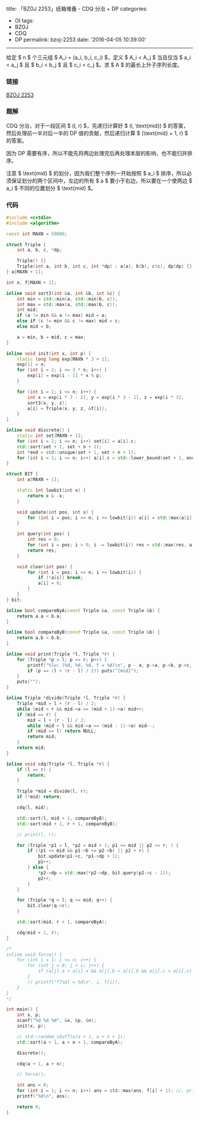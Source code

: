 title: 「BZOJ 2253」纸箱堆叠 - CDQ 分治 + DP
categories:
  - OI
tags:
  - BZOJ
  - CDQ
  - DP
permalink: bzoj-2253
date: '2016-04-05 10:39:00'
---

给定 $ n $ 个三元组 $ A_i = (a_i, b_i, c_i) $，定义 $ A_i < A_j $ 当且仅当 $ a_i < a_j $ 且 $ b_i < b_j $ 且 $ c_i < c_j $。求 $ A $ 的最长上升子序列长度。

<!-- more -->

### 链接

[BZOJ 2253](http://www.lydsy.com/JudgeOnline/problem.php?id=2253)

### 题解

CDQ 分治，对于一段区间 $ (l, r) $，先递归计算好 $ (l, \text{mid}) $ 的答案，然后处理前一半对后一半的 DP 值的贡献，然后递归计算 $ (\text{mid} + 1, r) $ 的答案。

因为 DP 需要有序，所以不能先将两边处理完后再处理本层的影响，也不能归并排序。

注意 $ \text{mid} $ 的划分，因为我们整个序列一开始按照 $ a_i $ 排序，所以必须保证划分的两个区间中，左边的所有 $ a $ 要小于右边，所以要在一个使两边 $ a_i $ 不同的位置划分 $ \text{mid} $。

### 代码

```cpp
#include <cstdio>
#include <algorithm>

const int MAXN = 50000;

struct Triple {
    int a, b, c, *dp;

    Triple() {}
    Triple(int a, int b, int c, int *dp) : a(a), b(b), c(c), dp(dp) {}
} a[MAXN + 1];

int n, f[MAXN + 1];

inline void sort3(int &a, int &b, int &c) {
    int min = std::min(a, std::min(b, c));
    int max = std::max(a, std::max(b, c));
    int mid;
    if (a != min && a != max) mid = a;
    else if (c != min && c != max) mid = c;
    else mid = b;

    a = min, b = mid, c = max;
}

inline void init(int x, int p) {
    static long long exp[MAXN * 3 + 1];
    exp[1] = x;
    for (int i = 2; i <= 3 * n; i++) {
        exp[i] = exp[i - 1] * x % p;
    }

    for (int i = 1; i <= n; i++) {
        int x = exp[i * 3 - 2], y = exp[i * 3 - 1], z = exp[i * 3];
        sort3(x, y, z);
        a[i] = Triple(x, y, z, &f[i]);
    }
}

inline void discrete() {
    static int set[MAXN + 1];
    for (int i = 1; i <= n; i++) set[i] = a[i].c;
    std::sort(set + 1, set + n + 1);
    int *end = std::unique(set + 1, set + n + 1);
    for (int i = 1; i <= n; i++) a[i].c = std::lower_bound(set + 1, end, a[i].c) - set;
}

struct BIT {
    int a[MAXN + 1];

    static int lowbit(int x) {
        return x & -x;
    }

    void update(int pos, int x) {
        for (int i = pos; i <= n; i += lowbit(i)) a[i] = std::max(a[i], x);
    }

    int query(int pos) {
        int res = 0;
        for (int i = pos; i > 0; i -= lowbit(i)) res = std::max(res, a[i]);
        return res;
    }

    void clear(int pos) {
        for (int i = pos; i <= n; i += lowbit(i)) {
            if (!a[i]) break;
            a[i] = 0;
        }
    }
} bit;

inline bool compareByA(const Triple &a, const Triple &b) {
    return a.a < b.a;
}

inline bool compareByB(const Triple &a, const Triple &b) {
    return a.b < b.b;
}

inline void print(Triple *l, Triple *r) {
    for (Triple *p = l; p <= r; p++) {
        printf("%lu: (%d, %d, %d, f = %d)\n", p - a, p->a, p->b, p->c, *p->dp);
        if (p == (l + (r - l) / 2)) puts("[mid]");
    }
    puts("");
}

inline Triple *divide(Triple *l, Triple *r) {
    Triple *mid = l + (r - l) / 2;
    while (mid < r && mid->a == (mid + 1)->a) mid++;
    if (mid == r) {
        mid = l + (r - l) / 2;
        while (mid > l && mid->a == (mid - 1)->a) mid--;
        if (mid == l) return NULL;
        return mid;
    }
    return mid;
}

inline void cdq(Triple *l, Triple *r) {
    if (l == r) {
        return;
    }

    Triple *mid = divide(l, r);
    if (!mid) return;

    cdq(l, mid);

    std::sort(l, mid + 1, compareByB);
    std::sort(mid + 1, r + 1, compareByB);

    // print(l, r);

    for (Triple *p1 = l, *p2 = mid + 1; p1 <= mid || p2 <= r; ) {
        if ((p1 <= mid && p1->b <= p2->b) || p2 > r) {
            bit.update(p1->c, *p1->dp + 1);
            p1++;
        } else {
            *p2->dp = std::max(*p2->dp, bit.query(p2->c - 1));
            p2++;
        }
    }

    for (Triple *q = l; q <= mid; q++) {
        bit.clear(q->c);
    }

    std::sort(mid, r + 1, compareByA);

    cdq(mid + 1, r);
}

/*
inline void force() {
    for (int i = 1; i <= n; i++) {
        for (int j = 0; j < i; j++) {
            if (a[j].a < a[i].a && a[j].b < a[i].b && a[j].c < a[i].c) f[i] = std::max(f[i], f[j] + 1);
        }
        // printf("f[%d] = %d\n", i, f[i]);
    }
}
*/

int main() {
    int x, p;
    scanf("%d %d %d", &x, &p, &n);
    init(x, p);

    // std::random_shuffle(a + 1, a + n + 1);
    std::sort(a + 1, a + n + 1, compareByA);

    discrete();

    cdq(a + 1, a + n);

    // force();

    int ans = 0;
    for (int i = 1; i <= n; i++) ans = std::max(ans, f[i] + 1); //, printf("(%d, %d, %d)\n", a[i].a, a[i].b, a[i].c);
    printf("%d\n", ans);

    return 0;
}
```